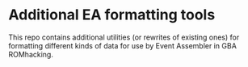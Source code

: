 # Additional EA formatting tools

This repo contains additional utilities (or rewrites of existing ones) for
formatting different kinds of data for use by Event Assembler in GBA ROMhacking.
